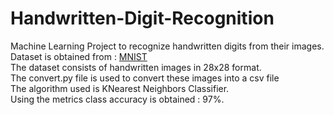 # Handwritten-Digit-Recognition

Machine Learning Project to recognize handwritten digits from their images.<br />
Dataset is obtained from : [MNIST](http://yann.lecun.com/exdb/mnist/)<br />
The dataset consists of handwritten images in 28x28 format.<br />
The convert.py file is used to convert these images into a csv file<br />
The algorithm used is KNearest Neighbors Classifier.<br />
Using the metrics class accuracy is obtained :  97%.<br />
